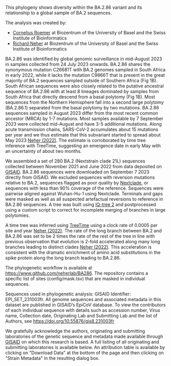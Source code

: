 This phylogeny shows diversity within the BA.2.86 variant and its relationship to a global sample of BA.2 sequences.

The analysis was created by:

* [Cornelius Roemer](https://neherlab.org) at Biozentrum of the University of Basel and the Swiss Institute of Bioinformatics
* [Richard Neher](https://neherlab.org) at Biozentrum of the University of Basel and the Swiss Institute of Bioinformatics

BA.2.86 was identified by global genomic surveillance in mid-August 2023 in samples collected from 24 July 2023 onwards. BA.2.86 shares the synonymous mutation C26681T with BA.2 genomes sampled in South Africa in early 2022, while it lacks the mutation C9866T that is present in the great majority of BA.2 sequences sampled outside of Southern Africa (Fig 1B). South African sequences were also closely related to the putative ancestral sequence of BA.2.86 with at least 8 lineages dominated by samples from South Africa that directly descend from a basal polytomy (Fig 1B). Most sequences from the Northern Hemisphere fall into a second large polytomy (BA.2.86.1) separated from the basal polytomy by two mutations. BA.2.86 sequences sampled in August 2023 differ from the most recent common ancestor (MRCA) by 1-7 mutations. Most samples available by 7 September 2023 were collected mid-August and have 3-5 additional mutations. Along acute transmission chains, SARS-CoV-2 accumulates about 15 mutations per year and we thus estimate that this subvariant started to spread about May 2023 [Neher (2022)](https://academic.oup.com/ve/article/8/2/veac113/6887176). The estimate is corroborated by time tree inference with TreeTime, suggesting an emergence date in early May with an uncertainty of about two months.

We assembled a set of 280 BA.2 (Nextstrain clade 21L) sequences collected between November 2021 and June 2022 from data deposited on [GISAID](https://www.ncbi.nlm.nih.gov/pmc/articles/PMC5388101/). BA.2.86 sequences were downloaded on September 7 2023 directly from GISAID. We excluded sequences with reversion mutations relative to BA.2, sequences flagged as poor quality by [Nextclade](https://joss.theoj.org/papers/10.21105/joss.03773), or sequences with less than 90% coverage of the reference. Sequences were pairwise aligned against Wuhan-Hu-1 using Nextclade. Terminals and gaps were masked as well as all suspected artefactual reversions to reference in BA.2.86 sequences. A tree was built using [IQ-tree 2](https://pubmed.ncbi.nlm.nih.gov/32011700/) and postprocessed using a custom script to correct for incomplete merging of branches in large polytomies.

A time tree was inferred using [TreeTime](https://pubmed.ncbi.nlm.nih.gov/29340210) using a clock rate of 0.0005 per site and year [Neher (2022)](https://academic.oup.com/ve/article/8/2/veac113/6887176). The rate of the long branch between BA.2 and BA.2.86 was set to be 2 times the rate of the rest of the tree in line with previous observation that evolution is 2-fold accelerated along many long branches leading to distinct clades [Neher (2022)](https://academic.oup.com/ve/article/8/2/veac113/6887176). This acceleration is consistent with the dramatic enrichment of amino acid substitutions in the spike protein along the long branch leading to BA.2.86.

The phylogenetic workflow is available at <https://www.github.com/neherlab/BA286>. The repository contains a specific list of sites (config/mask.tsv) that are masked in individual sequences.

Sequences used in phylogenetic analysis: GISAID Identifier: EPI_SET_231003fr. All genome sequences and associated metadata in this dataset are published in GISAID’s EpiCoV database. To view the contributors of each individual sequence with details such as accession number, Virus name, Collection date, Originating Lab and Submitting Lab and the list of Authors, see <https://doi.org/10.55876/gis8.231003fr>

We gratefully acknowledge the authors, originating and submitting laboratories of the genetic sequence and metadata made available through [GISAID](https://gisaid.org) on which this research is based. A full listing of all originating and submitting laboratories is available below. An attribution table is available by clicking on "Download Data" at the bottom of the page and then clicking on "Strain Metadata" in the resulting dialog box.
